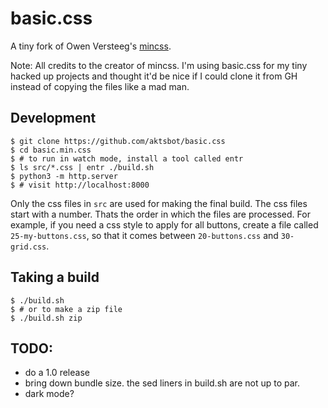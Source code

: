 # basic.css

A tiny fork of Owen Versteeg's [mincss](https://mincss.com/).

Note: All credits to the creator of mincss. I'm using basic.css
for my tiny hacked up projects and thought it'd be nice if I could
clone it from GH instead of copying the files like a mad man.

## Development

```
$ git clone https://github.com/aktsbot/basic.css
$ cd basic.min.css
$ # to run in watch mode, install a tool called entr
$ ls src/*.css | entr ./build.sh
$ python3 -m http.server
$ # visit http://localhost:8000
```

Only the css files in `src` are used for making the final build.
The css files start with a number. Thats the order in which the files
are processed. For example, if you need a css style to apply for all
buttons, create a file called `25-my-buttons.css`, so that it comes
between `20-buttons.css` and `30-grid.css`.

## Taking a build

```
$ ./build.sh
$ # or to make a zip file
$ ./build.sh zip
```

## TODO:

- do a 1.0 release
- bring down bundle size. the sed liners in build.sh are not up to par.
- dark mode?
